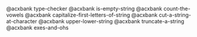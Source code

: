 @acxbank type-checker
@acxbank is-empty-string
@acxbank count-the-vowels
@acxbank capitalize-first-letters-of-string
@acxbank cut-a-string-at-character
@acxbank upper-lower-string
@acxbank truncate-a-string
@acxbank exes-and-ohs
